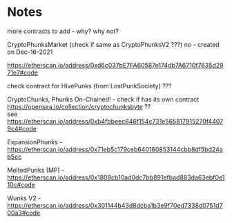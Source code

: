 # Notes


more contracts to add - why? why not?

CryptoPhunksMarket    (check if same as CryptoPhunksV2 ???)  no - created on Dec-16-2021 

<https://etherscan.io/address/0xd6c037bE7FA60587e174db7A6710f7635d2971e7#code>


check contract for HivePunks (from LostPunkSociety) ???


CryptoChunks, Phunks On-Chained! -
check if has its own contract <https://opensea.io/collection/cryptochunksbyte>  ??  
see <https://etherscan.io/address/0xb4fbbeec646f154c731e565817915270f44079c4#code>



ExpansionPhunks -
<https://etherscan.io/address/0x71eb5c179ceb640160853144cbb8df5bd24ab5cc>


MeltedPunks (MP) -
<https://etherscan.io/address/0x1808cb10ad0dc7bb891efbad883da63ebf0e110c#code>

Wunks V2 -
<https://etherscan.io/address/0x301144b43d8dcba1b3e9f70ed7338d0751d700a3#code>

